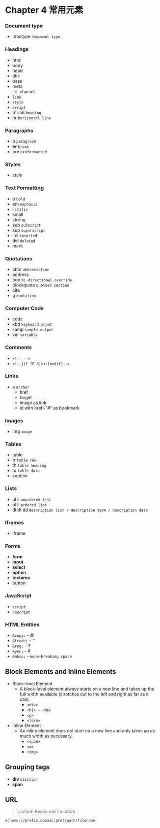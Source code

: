 # Chapter 4 常用元素

### Document type
- !doctype  `document type`
 
### Headings
- html
- body
- head
- title
- base
- meta
    - charset
- *`link`*
- *`style`*
- *`script`*
- h1~h6 `heading`
- hr `horizontal line`

### Paragraphs
- p `paragraph`
- ~~br~~ `break`
- pre   `preformatted`

### Styles
- *style*

### Text Formatting
- b `bold`
- em `emphasis`
- i `italic`
- small 
- strong
- sub `subscript`
- sup `superscript`
- ins `inserted`
- del `deleted`
- mark
 
### Quotations
- abbr  `abbreviation`
- address
- bod   `bi-directional override`
- blockquote    `quotaed section`
- cite
- q `quotation`

### Computer Code
- code
- kbd   `keyboard input`
- samp  `sample output`
- var   `variable`

### Comments
- `<!-- -->`
- `<!--[if IE 8]><![endif]-->`

### Links
- a `anchor`
    - href
    - target
    - image as link
    - id with href="#" as bookmark

### Images
- img   `image`

### Tables
- table
- tr    `table row`
- th    `table heading`
- td    `table data`
- caption

### Lists
- ul li `unordered list`
- ol li `ordered list`
- dl dt dd `description list / description term / description data`

### Iframes
- iframe

### Forms
- **form**
- **input**
- **select**
- **option**
- **textarea**
- button

### JavaScript
- *`script`*
- *`noscript`*

### HTML Entities
- `&copy;` - &copy;
- `&trade;` - &trade;
- `&reg;` - &reg;
- `&yen;` - &yen;
- `&nbsp;` - `none-breaking space`

## Block Elements and Inline Elements

- Block-level Element
    - A block-level element always starts on a new line and takes up the full width available (stretches out to the left and right as far as it can).
        - `<div>`
        - `<h1> - <h6>`
        - `<p>`
        - `<form>`
- Inline Element
    - An inline element does not start on a new line and only takes up as much width as necessary.
        - `<span>`
        - `<a>`
        - `<img>`

## Grouping tags
- **div**   `division`
- **span**

## URL

> Uniform Resources Locators

```html
scheme://prefix.domain:prot/path/filename
```